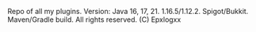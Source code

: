 Repo of all my plugins. Version: Java 16, 17, 21. 1.16.5/1.12.2. Spigot/Bukkit. Maven/Gradle build. All rights reserved. (C) Epxlogxx
